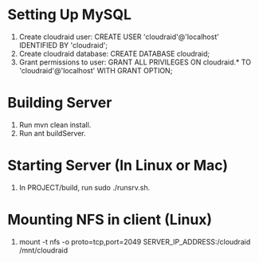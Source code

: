 Setting Up MySQL
================

1. Create cloudraid user: CREATE USER 'cloudraid'@'localhost' IDENTIFIED BY 'cloudraid';
2. Create cloudraid database: CREATE DATABASE cloudraid;
3. Grant permissions to user: GRANT ALL PRIVILEGES ON cloudraid.* TO 'cloudraid'@'localhost' WITH GRANT OPTION;

Building Server
===============

1. Run mvn clean install.
2. Run ant buildServer.

Starting Server (In Linux or Mac)
=================================

1. In PROJECT/build, run sudo ./runsrv.sh.

Mounting NFS in client (Linux)
==============================

1. mount -t nfs -o proto=tcp,port=2049 SERVER_IP_ADDRESS:/cloudraid /mnt/cloudraid

